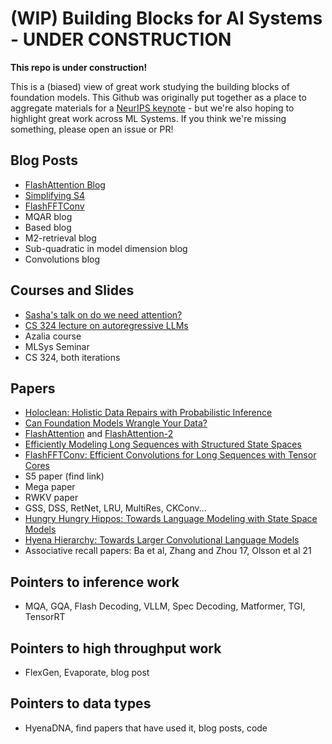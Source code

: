 # (WIP) Building Blocks for AI Systems - UNDER CONSTRUCTION

**This repo is under construction!**

This is a (biased) view of great work studying the building blocks of foundation models.
This Github was originally put together as a place to aggregate materials for a [NeurIPS keynote](https://neurips.cc/virtual/2023/invited-talk/73990) - but we're also hoping to highlight great work across ML Systems.
If you think we're missing something, please open an issue or PR!

<!-- **I'm currently just listing out links to everything referenced in the slides, but maybe we organize by topic?** -->

## Blog Posts
* [FlashAttention Blog](https://crfm.stanford.edu/2023/01/13/flashattention.html)
* [Simplifying S4](https://hazyresearch.stanford.edu/blog/2022-06-11-simplifying-s4)
* [FlashFFTConv](https://hazyresearch.stanford.edu/blog/2023-11-13-flashfftconv)
* MQAR blog
* Based blog
* M2-retrieval blog
* Sub-quadratic in model dimension blog
* Convolutions blog

## Courses and Slides
* [Sasha's talk on do we need attention?](https://github.com/srush/do-we-need-attention/blob/main/DoWeNeedAttention.pdf)
* [CS 324 lecture on autoregressive LLMs](https://stanford-cs324.github.io/winter2022/lectures/introduction/)
* Azalia course
* MLSys Seminar
* CS 324, both iterations

## Papers
* [Holoclean: Holistic Data Repairs with Probabilistic Inference](https://arxiv.org/abs/1702.00820)
* [Can Foundation Models Wrangle Your Data?](https://arxiv.org/abs/2205.09911)
* [FlashAttention](https://arxiv.org/abs/2205.14135) and [FlashAttention-2](https://arxiv.org/abs/2307.08691)
* [Efficiently Modeling Long Sequences with Structured State Spaces](https://arxiv.org/abs/2111.00396)
* [FlashFFTConv: Efficient Convolutions for Long Sequences with Tensor Cores](https://arxiv.org/abs/2311.05908)
* S5 paper (find link)
* Mega paper
* RWKV paper
* GSS, DSS, RetNet, LRU, MultiRes, CKConv...
* [Hungry Hungry Hippos: Towards Language Modeling with State Space Models](https://arxiv.org/abs/2212.14052)
* [Hyena Hierarchy: Towards Larger Convolutional Language Models](https://arxiv.org/abs/2302.10866)
* Associative recall papers: Ba et al, Zhang and Zhou 17, Olsson et al 21

## Pointers to inference work
* MQA, GQA, Flash Decoding, VLLM, Spec Decoding, Matformer, TGI, TensorRT

## Pointers to high throughput work
* FlexGen, Evaporate, blog post

## Pointers to data types
* HyenaDNA, find papers that have used it, blog posts, code
